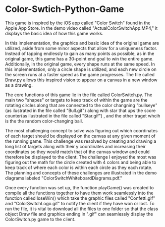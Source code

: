 # Color-Swtich-Python-Game
This game is inspired by the iOS app called "Color Switch" found in the Apple App Store. In the demo video called "ActualColorSwitchApp.MP4," it displays the basic idea of how this game works.

In this implementation, the graphics and basic idea of the original game are utilized, aside from some minor aspects that allow for a uniqueness factor. Instead of tapping endlessly to gain as many points as possible, as in the original game, this game has a 30-point end goal to win the entire game. Additionally, in the original game, every shape runs at the same speed. In this implementation, only a circle shape is utilized, and each new circle on the screen runs at a faster speed as the game progresses.
The file called Draw.py allows this inspired vision to appear on a canvas in a new window as a drawing. 

The core functions of this game lie in the file called ColorSwitch.py. The main two "shapes" or targets to keep track of within the game are the rotating circles along that are connected to the color changning "bullseye" (as ilustrated in the file called "Bull.gif") along with star that ups the score counter(as ilustrated in the file called "Star.gif") , and the other traget whcih is the the random color-changing ball.

The most challenging concept to solve was figuring out which coordinates of each target should be displayed on the canvas at any given moment of the running game. This challenge was resolved by creating and drawing a long list of targets along with their y coordinates and increasing their coordinates so they would match that of the canvas window and could therefore be displayed to the client. The challenge I enjoyed the most was figuring out the math for the circle created with 4 colors and being able to keep track of where each color is within each circle as they each rotate. The planning and concepts of these challenges are illustrated in the demo diagrams labeled "ColorSwitchWhiteboardDiagrams.pdf."

Once every function was set up, the function playGame() was created to compile all the functions together to have them work seamlessly into the function called loseWin() which take the graphic files called "Confetti.gif" and "ColorSwitchLogo.gif" to notify the client if they have won or lost. To run the file, it is vital to download all the files to one folder so that the class object Draw file and graphics ending in ".gif" can seamlessly display the ColorSwitch.py game to the client.
